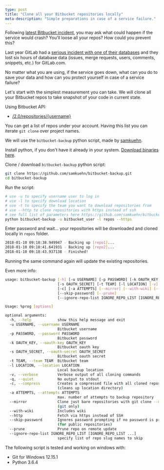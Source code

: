 ```yaml
---
type: post
title: "Clone all your Bitbucket repositories locally"
meta-description: "Simple preparations in case of a service failure."
---
```


Following [latest Bitbucket incident](https://status.bitbucket.org/incidents/z029156p1svh), you may ask what could happen if the service would crash? You'll loose all your repos? How could you prevent this?

Last year GitLab had a [serious incident with one of their databases](https://about.gitlab.com/2017/02/01/gitlab-dot-com-database-incident/) and they lost six hours of database data (issues, merge requests, users, comments, snippets, etc.) for GitLab.com.

No matter what you are using, if the service goes down, what can you do to save your data and how can you protect yourself in case of a service failure?

Let's start with the simplest measurement you can take. We will clone all your Bitbucket repos to take snapshot of your code in current state.

Using Bitbucket API:
 * [/2.0/repositories/{username}](https://developer.atlassian.com/bitbucket/api/2/reference/resource/repositories/%7Busername%7D)

You can get a list of repos under your account. Having this list you can iterate `git clone` over project names.

We will use the `bitbucket-backup` python script, made by [samkuehn](https://github.com/samkuehn/bitbucket-backup).

Install python, if you don't have it already in your system. [Download binaries here](https://www.python.org/downloads/).

Clone / download `bitbucket-backup` python script:
```bash
git clone https://github.com/samkuehn/bitbucket-backup.git
cd bitbucket-backup
```
Run the script:
```bash
# use -u to specify username user to log in
# use -l to specify download location
# use -t to specify the team you want to download repositories from
# use --http to clone repositories with https instead of ssh
# see full list of parameters here https://github.com/samkuehn/bitbucket-backup/blob/master/README.md#quickstart
python bitbucket-backup -u bitbucket_user -l repos --https
```

Enter password and wait... your repositories will be downloaded and cloned locally in `repos` folder.

```bash
2018-01-10 09:18:38.949947 - Backing up [repo1]...
2018-01-10 09:18:41.641931 - Backing up [repo2]...
2018-01-10 09:18:43.937138 - Finished!
```

Running the same command again will update the existing repositories.

Even more info:
```bash
usage: bitbucket-backup [-h] [-u USERNAME] [-p PASSWORD] [-k OAUTH_KEY]
                        [-s OAUTH_SECRET] [-t TEAM] [-l LOCATION] [-v] [-q]
                        [-c] [-a ATTEMPTS] [--mirror] [--with-wiki] [--http]
                        [--skip-password] [--prune]
                        [--ignore-repo-list IGNORE_REPO_LIST [IGNORE_REPO_LIST ...]]

Usage: %prog [options]

optional arguments:
  -h, --help            show this help message and exit
  -u USERNAME, --username USERNAME
                        Bitbucket username
  -p PASSWORD, --password PASSWORD
                        Bitbucket password
  -k OAUTH_KEY, --oauth-key OAUTH_KEY
                        Bitbucket oauth key
  -s OAUTH_SECRET, --oauth-secret OAUTH_SECRET
                        Bitbucket oauth secret
  -t TEAM, --team TEAM  Bitbucket team
  -l LOCATION, --location LOCATION
                        Local backup location
  -v, --verbose         Verbose output of all cloning commands
  -q, --quiet           No output to stdout
  -c, --compress        Creates a compressed file with all cloned repositories
                        (cleans up location directory)
  -a ATTEMPTS, --attempts ATTEMPTS
                        max. number of attempts to backup repository
  --mirror              Clone just bare repositories with git clone --mirror
                        (git only)
  --with-wiki           Includes wiki
  --http                Fetch via https instead of SSH
  --skip-password       Ignores password prompting if no password is provided
                        (for public repositories)
  --prune               Prune repo on remote update
  --ignore-repo-list IGNORE_REPO_LIST [IGNORE_REPO_LIST ...]
                        specify list of repo slug names to skip

```

The following script is tested and working on windows with:
 * Git for Windows 12.15.1
 * Python 3.6.4
